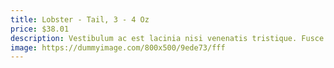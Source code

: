 ```yaml
---
title: Lobster - Tail, 3 - 4 Oz
price: $38.01
description: Vestibulum ac est lacinia nisi venenatis tristique. Fusce congue, diam id ornare imperdiet, sapien urna pretium nisl, ut volutpat sapien arcu sed augue. Aliquam erat volutpat.
image: https://dummyimage.com/800x500/9ede73/fff
---
```

